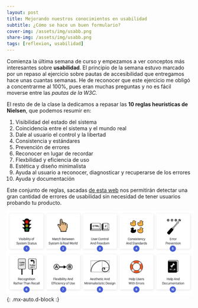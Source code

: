 ```yaml
---
layout: post
title: Mejorando nuestros conocimientos en usabilidad
subtitle: ¿Cómo se hace un buen formulario?
cover-img: /assets/img/usabb.png
share-img: /assets/img/usabb.png
tags: [reflexion, usabilidad]
---
```


Comienza la última semana de curso y empezamos a ver conceptos más interesantes sobre **usabilidad**. El principio de la semana estuvo marcado por un repaso al ejercicio sobre pautas de accesibilidad que entregamos hace unas cuantas semanas. He de reconocer que este ejercicio me obligó a concentrarme al 100%, pues eran muchas preguntas y no es fácil moverse entre las *pautas de la W3C.*

El resto de de la clase la dedicamos a repasar las **10 reglas heurísticas de Nielsen**, que podemos resumir en:
1. Visibilidad del estado del sistema
2. Coincidencia entre el sistema y el mundo real
3. Dale al usuario el control y la libertad
4. Consistencia y estándares
5. Prevención de errores
6. Reconocer en lugar de recordar
7. Flexbilidad y eficiencia de uso
8. Estética y diseño minimalista
9. Ayuda al usuario a reconocer, diagnosticar y recuperarse de los errores
10. Ayuda y documentación

Este conjunto de reglas, sacadas [de esta web](https://www.uifrommars.com/10-reglas-heuristicas-como-aplicarlas/) nos permitirán detectar una gran cantidad de errores de usabilidad sin necesidad de tener usuarios probando tu producto. 

![Reglas de heurística](/assets/img/heuristic.png){: .mx-auto.d-block :}

